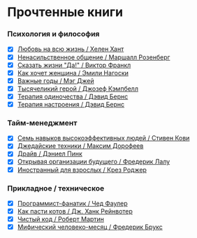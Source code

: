 # Прочтенные книги

### Психология и философия

- [x]  [Любовь на всю жизнь / Хелен Хант](https://www.litres.ru/book/harvill-hendriks/lubov-na-vsu-zhizn-rukovodstvo-dlya-par-47011374/)
- [x]  [Ненасильственное общение / Маршалл Розенберг](https://www.litres.ru/book/marshall-rozenberg/nenasilstvennoe-obschenie-v-povsednevnoy-zhizni-praktic-67722486/)
- [x]  [Сказать жизни "Да!" / Виктор Франкл](https://www.litres.ru/book/viktor-frankl/skazat-zhizni-da-psiholog-v-konclagere-147113/)
- [x]  [Как хочет женщина / Эмили Нагоски](https://www.litres.ru/book/emili-nagoski/kak-hochet-zhenschina-master-klass-po-nauke-seksa-19405358/)
- [x]  [Важные годы / Мэг Джей](https://www.litres.ru/book/meg-dzhey/vazhnye-gody-pochemu-ne-stoit-otkladyvat-zhizn-na-potom-7230542/)
- [x]  [Тысячеликий герой / Джозеф Кэмпбелл](https://www.litres.ru/book/dzhozef-kempbell/tysyachelikiy-geroy-33848058/)
- [x]  [Терапия одиночества / Дэвид Бернс](https://www.litres.ru/book/david-d-burns/terapiya-odinochestva-kak-nauchitsya-obschatsya-druzhit-i-lu-69015931/)
- [x]  [Терапия настроения / Дэвид Бернс](https://www.litres.ru/book/david-d-burns/terapiya-nastroeniya-klinicheski-dokazannyy-sposob-pobedit-d-40975505/)

### Тайм-менеджмент

- [x]  [Семь навыков высокоэффективных людей / Стивен Кови](https://www.litres.ru/book/stiven-kovi/sem-navykov-vysokoeffektivnyh-ludey-na-praktike-dnevnik-formir-69018265/)
- [x]  [Джедайские техники / Максим Дорофеев](https://www.litres.ru/book/maksim-dorofeev/dzhedayskie-tehniki-kak-vospitat-svou-obezyanu-opustoshit-23590168/)
- [x]  [Драйв / Дэниел Пинк](https://www.litres.ru/book/daniel-h-pink/drayv-chto-na-samom-dele-nas-motiviruet-5019930/)
- [x]  [Открывая организации будущего / Фредерик Лалу](https://www.litres.ru/book/frederik-lalu/otkryvaya-organizacii-buduschego-12472950/)
- [x]  [Иностранный для взрослых / Крез Роджер](https://www.litres.ru/book/richard-roberts-1062/inostrannyy-dlya-vzroslyh-kak-vyuchit-novyy-yazyk-v-l-22770721/)

### Прикладное / техническое

- [x]  [Программист-фанатик / Чед Фаулер](https://www.litres.ru/book/ched-fauler/programmist-fanatik-9535814/)
- [x]  [Как пасти котов / Дж. Ханк Рейнвотер](https://www.litres.ru/book/dzh-hank-reynvoter/kak-pasti-kotov-nastavlenie-dlya-programmistov-rukovody-167876/)
- [x]  [Чистый код / Роберт Мартин](https://www.litres.ru/book/robert-s-martin/chistyy-kod-sozdanie-analiz-i-refaktoring-pdf-epub-6444478/)
- [x]  [Мифический человеко-месяц / Фредерик Брукс](https://www.litres.ru/book/frederik-bruks/mificheskiy-cheloveko-mesyac-ili-kak-sozdautsya-programmnye-58154399/)
